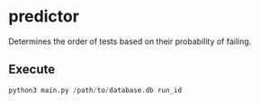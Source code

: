 # predictor

Determines the order of tests based on their probability of failing.

## Execute

```python
python3 main.py /path/to/database.db run_id
```
